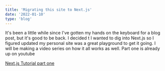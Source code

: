 ```yaml
---
title: 'Migrating this site to Next.js'
date: '2022-01-10'
type: 'blog'
---
```


It's been a little while since I've gotten my hands on the keyboard for a blog post, but it's good to be back. I decided t I wanted to dig into Next.js so I figured updated my personal site was a great playground to get it going. I will be making a video series on how it all works as well. Part one is already up on youtube

[Next.js Tutorial part one](https://www.youtube.com/watch?v=ZGbfahEI7Ew)
